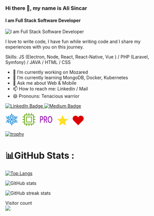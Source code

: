 

### Hi there 👋, my name is Ali Sincar
#### I am Full Stack Software Developer
![I am Full Stack Software Developer](https://miro.medium.com/v2/resize:fit:2000/1*gCTwHygN2irPVYzq0qMcvQ.png)

I love to write code, I have fun while writing code and I share my experiences with you on this journey.

Skills: JS (Electron, Node, React, React-Native, Vue ) / PHP (Laravel, Symfony) / JAVA / HTML / CSS

- 🔭 I’m currently working on Mozared 
- 🌱 I’m currently learning MongoDB, Docker, Kubernetes 
- 💬 Ask me about Web & Mobile 
- 📫 How to reach me: Linkedin / Mail 
- 😄 Pronouns: Tenacious warrior 


<div id="badges">
  <a href="https://www.linkedin.com/in/alisincar/">
    <img src="https://img.shields.io/badge/LinkedIn-blue?style=for-the-badge&logo=linkedin&logoColor=white" alt="LinkedIn Badge"/>
  </a>

  <a href="https://www.alisincar.com">
    <img src="https://img.shields.io/badge/Medium-12100E?style=for-the-badge&logo=medium&logoColor=white" alt="Medium Badge"/>
  </a>
</div>


<a href='https://archiveprogram.github.com/'><img src='https://raw.githubusercontent.com/acervenky/animated-github-badges/master/assets/acbadge.gif' width='40' height='40'></a> <a href='https://docs.github.com/en/developers'><img src='https://raw.githubusercontent.com/acervenky/animated-github-badges/master/assets/devbadge.gif' width='40' height='40'></a> <a href='https://github.com/pricing'><img src='https://raw.githubusercontent.com/acervenky/animated-github-badges/master/assets/pro.gif' width='40' height='40'></a> <a href='https://stars.github.com/'><img src='https://raw.githubusercontent.com/acervenky/animated-github-badges/master/assets/starbadge.gif' width='35' height='35'></a> <a href='https://docs.github.com/en/github/supporting-the-open-source-community-with-github-sponsors'><img src='https://raw.githubusercontent.com/acervenky/animated-github-badges/master/assets/sponsorbadge.gif' width='35' height='35'></a> 


[![trophy](https://github-profile-trophy.vercel.app/?username=alisincar)](https://github.com/ryo-ma/github-profile-trophy)


# 📊GitHub Stats :



[![Top Langs](https://github-readme-stats.vercel.app/api/top-langs/?username=alisincar&theme=algolia)](https://github.com/anuraghazra/github-readme-stats)

![GitHub stats](https://github-readme-stats.vercel.app/api?username=alisincar&show_icons=true&count_private=true&theme=algolia)  

![GitHub streak stats](https://streak-stats.demolab.com/?user=alisincar&theme=algolia)  





  Visitor count<br>
  <img src="https://profile-counter.glitch.me/alisincar/count.svg" />

